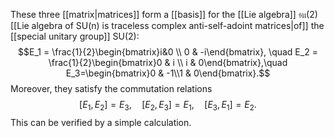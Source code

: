 These three [[matrix|matrices]] form a [[basis]] for the [[Lie algebra]] $\mathfrak{su}(2)$ [[Lie algebra of SU(n) is traceless complex anti-self-adoint matrices|of]] the [[special unitary group]] $\text{SU}(2)$:
$$E_1 = \frac{1}{2}\begin{bmatrix}i&0 \\ 0 & -i\end{bmatrix}, \quad E_2 = \frac{1}{2}\begin{bmatrix}0 & i \\ i & 0\end{bmatrix},\quad E_3=\begin{bmatrix}0 & -1\\1 & 0\end{bmatrix}.$$ Moreover, they satisfy the commutation relations $$[E_1,E_2] = E_3, \quad [E_2,E_3] = E_1, \quad [E_3,E_1] = E_2.$$
This can be verified by a simple calculation.